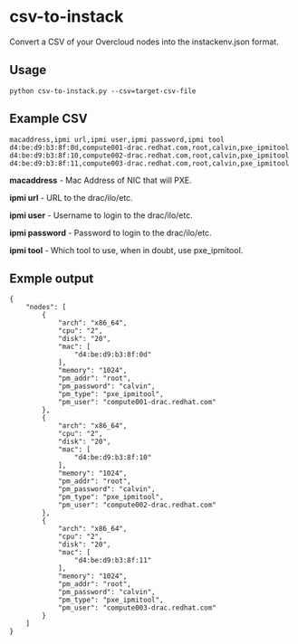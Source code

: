 # csv-to-instack
Convert a CSV of your Overcloud nodes into the instackenv.json format.

## Usage
```
python csv-to-instack.py --csv=target-csv-file
```

## Example CSV
```
macaddress,ipmi url,ipmi user,ipmi password,ipmi tool
d4:be:d9:b3:8f:0d,compute001-drac.redhat.com,root,calvin,pxe_ipmitool
d4:be:d9:b3:8f:10,compute002-drac.redhat.com,root,calvin,pxe_ipmitool
d4:be:d9:b3:8f:11,compute003-drac.redhat.com,root,calvin,pxe_ipmitool
```

**macaddress** - Mac Address of NIC that will PXE.

**ipmi url** - URL to the drac/ilo/etc.

**ipmi user** - Username to login to the drac/ilo/etc.

**ipmi password** - Password to login to the drac/ilo/etc.

**ipmi tool** - Which tool to use, when in doubt, use pxe_ipmitool.

## Exmple output
```
{
    "nodes": [
        {
            "arch": "x86_64", 
            "cpu": "2", 
            "disk": "20", 
            "mac": [
                "d4:be:d9:b3:8f:0d"
            ], 
            "memory": "1024", 
            "pm_addr": "root", 
            "pm_password": "calvin", 
            "pm_type": "pxe_ipmitool", 
            "pm_user": "compute001-drac.redhat.com"
        }, 
        {
            "arch": "x86_64", 
            "cpu": "2", 
            "disk": "20", 
            "mac": [
                "d4:be:d9:b3:8f:10"
            ], 
            "memory": "1024", 
            "pm_addr": "root", 
            "pm_password": "calvin", 
            "pm_type": "pxe_ipmitool", 
            "pm_user": "compute002-drac.redhat.com"
        }, 
        {
            "arch": "x86_64", 
            "cpu": "2", 
            "disk": "20", 
            "mac": [
                "d4:be:d9:b3:8f:11"
            ], 
            "memory": "1024", 
            "pm_addr": "root", 
            "pm_password": "calvin", 
            "pm_type": "pxe_ipmitool", 
            "pm_user": "compute003-drac.redhat.com"
        }
    ]
}
```
